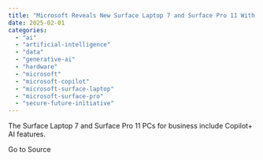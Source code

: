 ```yaml
---
title: "Microsoft Reveals New Surface Laptop 7 and Surface Pro 11 With Intel Chips"
date: 2025-02-01
categories: 
  - "ai"
  - "artificial-intelligence"
  - "data"
  - "generative-ai"
  - "hardware"
  - "microsoft"
  - "microsoft-copilot"
  - "microsoft-surface-laptop"
  - "microsoft-surface-pro"
  - "secure-future-initiative"
---
```


The Surface Laptop 7 and Surface Pro 11 PCs for business include Copilot+ AI features.

Go to Source
